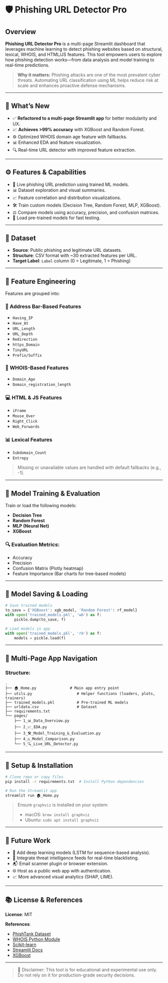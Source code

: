 # 🛡️ Phishing URL Detector Pro

## Overview
**Phishing URL Detector Pro** is a multi-page Streamlit dashboard that leverages machine learning to detect phishing websites based on structural, lexical, WHOIS, and HTML/JS features. This tool empowers users to explore how phishing detection works—from data analysis and model training to real-time predictions.

> **Why it matters:** Phishing attacks are one of the most prevalent cyber threats. Automating URL classification using ML helps reduce risk at scale and enhances proactive defense mechanisms.

---

## 🔄 What’s New
- ✅ **Refactored to a multi-page Streamlit app** for better modularity and UX.
- 📈 **Achieves >99% accuracy** with XGBoost and Random Forest.
- ⚙️ Optimized WHOIS domain age feature with fallbacks.
- 📊 Enhanced EDA and feature visualization.
- 🔍 Real-time URL detector with improved feature extraction.

---

## ⚙️ Features & Capabilities
- 🔬 Live phishing URL prediction using trained ML models.
- 📊 Dataset exploration and visual summaries.
- 📈 Feature correlation and distribution visualizations.
- 🛠️ Train custom models (Decision Tree, Random Forest, MLP, XGBoost).
- ⚖️ Compare models using accuracy, precision, and confusion matrices.
- 💾 Load pre-trained models for fast testing.

---

## 📁 Dataset
- **Source**: Public phishing and legitimate URL datasets.
- **Structure**: CSV format with ~30 extracted features per URL.
- **Target Label**: `Label` column (0 = Legitimate, 1 = Phishing)

---

## 🧪 Feature Engineering
Features are grouped into:

### 🔗 Address Bar-Based Features
- `Having_IP`
- `Have_At`
- `URL_Length`
- `URL_Depth`
- `Redirection`
- `https_Domain`
- `TinyURL`
- `Prefix/Suffix`

### 🧠 WHOIS-Based Features
- `Domain_Age`
- `Domain_registration_length`

### 💻 HTML & JS Features
- `iFrame`
- `Mouse_Over`
- `Right_Click`
- `Web_Forwards`

### 📊 Lexical Features
- `Subdomain_Count`
- `Entropy`

> Missing or unavailable values are handled with default fallbacks (e.g., -1).

---

## 🧠 Model Training & Evaluation
Train or load the following models:

- **Decision Tree**
- **Random Forest**
- **MLP (Neural Net)**
- **XGBoost**

### 🔍 Evaluation Metrics:
- Accuracy
- Precision
- Confusion Matrix (Plotly heatmap)
- Feature Importance (Bar charts for tree-based models)

---

## 💾 Model Saving & Loading
```python
# Save trained models
to_save = {'XGBoost': xgb_model, 'Random Forest': rf_model}
with open('trained_models.pkl', 'wb') as f:
    pickle.dump(to_save, f)

# Load models in app
with open('trained_models.pkl', 'rb') as f:
    models = pickle.load(f)
```

---

## 📁 Multi-Page App Navigation
### Structure:
```
.
├── 🏠_Home.py               # Main app entry point
├── utils.py                    # Helper functions (loaders, plots, trainers)
├── trained_models.pkl          # Pre-trained ML models
├── urldata.csv                 # Dataset
├── requirements.txt
└── pages/
    ├── 1_📊_Data_Overview.py
    ├── 2_📈_EDA.py
    ├── 3_🛠️_Model_Training_&_Evaluation.py
    ├── 4_⚖️_Model_Comparison.py
    └── 5_🔍_Live_URL_Detector.py
```

---

## 🚀 Setup & Installation
```bash
# Clone repo or copy files
pip install -r requirements.txt  # Install Python dependencies

# Run the Streamlit app
streamlit run 🏠_Home.py
```
> Ensure `graphviz` is installed on your system:
> - macOS: `brew install graphviz`
> - Ubuntu: `sudo apt install graphviz`

---

## 📌 Future Work
- 🧠 Add deep learning models (LSTM for sequence-based analysis).
- 🔗 Integrate threat intelligence feeds for real-time blacklisting.
- 📬 Email scanner plugin or browser extension.
- 🌐 Host as a public web app with authentication.
- 📈 More advanced visual analytics (SHAP, LIME).

---

## 📚 License & References
**License**: MIT

**References**:
- [PhishTank Dataset](https://www.phishtank.com/)
- [WHOIS Python Module](https://pypi.org/project/python-whois/)
- [Scikit-learn](https://scikit-learn.org/)
- [Streamlit Docs](https://docs.streamlit.io/)
- [XGBoost](https://xgboost.readthedocs.io/)

---

> 🚧 Disclaimer: This tool is for educational and experimental use only. Do not rely on it for production-grade security decisions.

